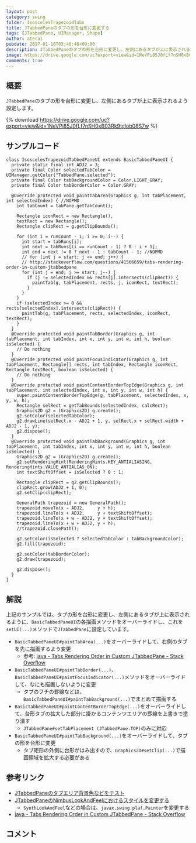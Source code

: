 ```yaml
---
layout: post
category: swing
folder: IsoscelesTrapezoidTabs
title: JTabbedPaneのタブの形を台形に変更する
tags: [JTabbedPane, UIManager, Shape]
author: aterai
pubdate: 2017-01-16T03:46:40+09:00
description: JTabbedPaneのタブの形を台形に変更し、左側にあるタブが上に表示されるよう設定します。
image: https://drive.google.com/uc?export=view&id=1NeVPi85J0fLf7nSH0xB03Rk9tclob08S7w
comments: true
---
```

## 概要
`JTabbedPane`のタブの形を台形に変更し、左側にあるタブが上に表示されるよう設定します。

{% download https://drive.google.com/uc?export=view&id=1NeVPi85J0fLf7nSH0xB03Rk9tclob08S7w %}

## サンプルコード
<pre class="prettyprint"><code>class IsoscelesTrapezoidTabbedPaneUI extends BasicTabbedPaneUI {
  private static final int ADJ2 = 3;
  private final Color selectedTabColor = UIManager.getColor("TabbedPane.selected");
  private final Color tabBackgroundColor = Color.LIGHT_GRAY;
  private final Color tabBorderColor = Color.GRAY;

  @Override protected void paintTabArea(Graphics g, int tabPlacement, int selectedIndex) { //NOPMD
    int tabCount = tabPane.getTabCount();

    Rectangle iconRect = new Rectangle(),
    textRect = new Rectangle();
    Rectangle clipRect = g.getClipBounds();

    for (int i = runCount - 1; i &gt;= 0; i--) {
      int start = tabRuns[i];
      int next = tabRuns[(i == runCount - 1) ? 0 : i + 1];
      int end = next != 0 ? next - 1 : tabCount - 1; //NOPMD
      // for (int j = start; j &lt;= end; j++) {
      // http://stackoverflow.com/questions/41566659/tabs-rendering-order-in-custom-jtabbedpane
      for (int j = end; j &gt;= start; j--) {
        if (j != selectedIndex &amp;&amp; rects[j].intersects(clipRect)) {
          paintTab(g, tabPlacement, rects, j, iconRect, textRect);
        }
      }
    }
    if (selectedIndex &gt;= 0 &amp;&amp; rects[selectedIndex].intersects(clipRect)) {
      paintTab(g, tabPlacement, rects, selectedIndex, iconRect, textRect);
    }
  }
  @Override protected void paintTabBorder(Graphics g, int tabPlacement, int tabIndex, int x, int y, int w, int h, boolean isSelected) {
    // Do nothing
  }
  @Override protected void paintFocusIndicator(Graphics g, int tabPlacement, Rectangle[] rects, int tabIndex, Rectangle iconRect, Rectangle textRect, boolean isSelected) {
    // Do nothing
  }
  @Override protected void paintContentBorderTopEdge(Graphics g, int tabPlacement, int selectedIndex, int x, int y, int w, int h) {
    super.paintContentBorderTopEdge(g, tabPlacement, selectedIndex, x, y, w, h);
    Rectangle selRect = getTabBounds(selectedIndex, calcRect);
    Graphics2D g2 = (Graphics2D) g.create();
    g2.setColor(selectedTabColor);
    g2.drawLine(selRect.x - ADJ2 + 1, y, selRect.x + selRect.width + ADJ2 - 1, y);
    g2.dispose();
  }
  @Override protected void paintTabBackground(Graphics g, int tabPlacement, int tabIndex, int x, int y, int w, int h, boolean isSelected) {
    Graphics2D g2 = (Graphics2D) g.create();
    g2.setRenderingHint(RenderingHints.KEY_ANTIALIASING, RenderingHints.VALUE_ANTIALIAS_ON);
    int textShiftOffset = isSelected ? 0 : 1;

    Rectangle clipRect = g2.getClipBounds();
    clipRect.grow(ADJ2 + 1, 0);
    g2.setClip(clipRect);

    GeneralPath trapezoid = new GeneralPath();
    trapezoid.moveTo(x - ADJ2,     y + h);
    trapezoid.lineTo(x + ADJ2,     y + textShiftOffset);
    trapezoid.lineTo(x + w - ADJ2, y + textShiftOffset);
    trapezoid.lineTo(x + w + ADJ2, y + h);
    //trapezoid.closePath();

    g2.setColor(isSelected ? selectedTabColor : tabBackgroundColor);
    g2.fill(trapezoid);

    g2.setColor(tabBorderColor);
    g2.draw(trapezoid);

    g2.dispose();
  }
}
</code></pre>

## 解説
上記のサンプルでは、タブの形を台形に変更し、左側にあるタブが上に表示されるように、`BasicTabbedPaneUI`の各描画メソッドをオーバーライドし、これを`setUI(...)`メソッドで`JTabbedPane`に設定しています。

- `BasicTabbedPaneUI#paintTabArea(...)`をオーバーライドして、右側のタブを先に描画するよう変更
    - 参考: [java - Tabs Rendering Order in Custom JTabbedPane - Stack Overflow](http://stackoverflow.com/questions/41566659/tabs-rendering-order-in-custom-jtabbedpane)
- `BasicTabbedPaneUI#paintTabBorder(...)`、`BasicTabbedPaneUI#paintFocusIndicator(...)`メソッドをオーバーライドして、なにも描画しないように変更
    - タブのフチの罫線などは、`BasicTabbedPaneUI#paintTabBackground(...)`でまとめて描画する
- `BasicTabbedPaneUI#paintContentBorderTopEdge(...)`をオーバーライドして、台形タブの拡大した部分に掛かるコンテンツエリアの罫線を上書きで塗り潰す
    - `JTabbedPane#setTabPlacement (JTabbedPane.TOP)`のみに対応
- `BasicTabbedPaneUI#paintTabBackground(...)`をオーバーライドして、タブの形を台形に変更
    - タブ矩形の外側に台形がはみ出すので、`Graphics2D#setClip(...)`で描画領域を拡大する必要がある

<!-- dummy comment line for breaking list -->

## 参考リンク
- [JTabbedPaneのタブエリア背景色などをテスト](http://ateraimemo.com/Swing/TabAreaBackground.html)
- [JTabbedPaneのNimbusLookAndFeelにおけるスタイルを変更する](http://ateraimemo.com/Swing/NimbusTabbedPanePainter.html)
    - `SynthLookAndFeel`などの場合は、`javax.swing.plaf.Painter`を変更する
- [java - Tabs Rendering Order in Custom JTabbedPane - Stack Overflow](http://stackoverflow.com/questions/41566659/tabs-rendering-order-in-custom-jtabbedpane)

<!-- dummy comment line for breaking list -->

## コメント
